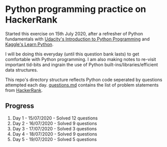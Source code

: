 # Python programming practice on HackerRank

Started this exercise on 15th July 2020, after a refresher of Python fundamentals with [Udacity's Introduction to Python Programming](https://www.udacity.com/course/introduction-to-python--ud1110) and [Kaggle's Learn Python](https://www.kaggle.com/learn/python).

I will be doing this everyday (until this question bank lasts) to get comfortable with Python programming. I am also making notes to re-visit important tid-bits and ingrain the use of Python built-ins/libraries/efficient data structures.

This repo's directory structure reflects Python code seperated by questions attempted each day. [questions.md](questions.md) contains the list of problem statements from [HackerRank](https://www.hackerrank.com/domains/python).

## Progress

1. Day 1 - 15/07/2020 - Solved 12 questions
2. Day 2 - 16/07/2020 - Solved 9 questions
3. Day 3 - 17/07/2020 - Solved 3 questions
4. Day 4 - 18/07/2020 - Solved 9 questions
5. Day 5 - 19/07/2020 - Solved 5 questions
